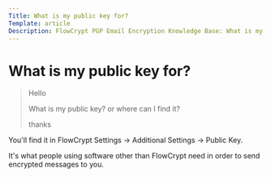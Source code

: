 ```yaml
---
Title: What is my public key for?
Template: article
Description: FlowCrypt PGP Email Encryption Knowledge Base: What is my public key for?
---
```


# What is my public key for?

> Hello
>
> What is my public key? or where can I find it?
>
> thanks

You'll find it in FlowCrypt Settings -> Additional Settings -> Public Key.

It's what people using software other than FlowCrypt need in order to send encrypted messages to you.

